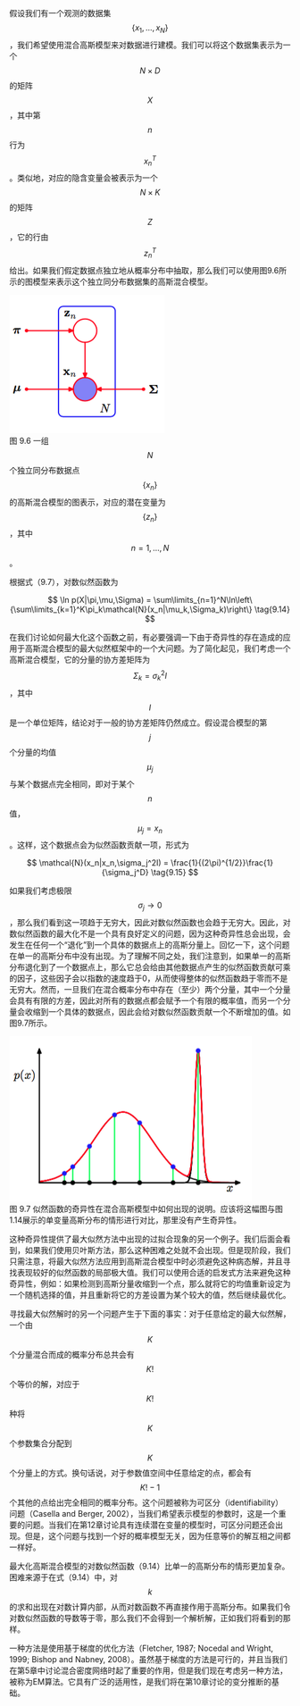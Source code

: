 假设我们有一个观测的数据集$$ \{x_1,...,x_N\} $$，我们希望使用混合高斯模型来对数据进行建模。我们可以将这个数据集表示为一个$$ N \times D $$的矩阵$$ X $$，其中第$$ n $$行为$$ x_n^T  $$。类似地，对应的隐含变量会被表示为一个$$ N \times K $$的矩阵$$ Z $$，它的行由$$ z_n^T $$给出。如果我们假定数据点独立地从概率分布中抽取，那么我们可以使用图9.6所示的图模型来表示这个独立同分布数据集的高斯混合模型。     

![图 9-6](images/graph.png)      
图 9.6 一组$$ N $$个独立同分布数据点$$ \{x_n\} $$的高斯混合模型的图表示，对应的潜在变量为$$ \{z_n\} $$，其中$$ n = 1,...,N $$。    

根据式（9.7），对数似然函数为    

$$
\ln p(X|\pi,\mu,\Sigma) = \sum\limits_{n=1}^N\ln\left\{\sum\limits_{k=1}^K\pi_k\mathcal{N}(x_n|\mu_k,\Sigma_k)\right\} \tag{9.14}
$$

在我们讨论如何最大化这个函数之前，有必要强调一下由于奇异性的存在造成的应用于高斯混合模型的最大似然框架中的一个大问题。为了简化起见，我们考虑一个高斯混合模型，它的分量的协方差矩阵为$$ \Sigma_k = \sigma_k^2I $$，其中$$ I $$是一个单位矩阵，结论对于一般的协方差矩阵仍然成立。假设混合模型的第$$ j $$个分量的均值$$ \mu_j $$与某个数据点完全相同，即对于某个$$ n $$值，$$ \mu_j = x_n $$。这样，这个数据点会为似然函数贡献一项，形式为    

$$
\mathcal{N}(x_n|x_n,\sigma_j^2I) = \frac{1}{(2\pi)^{1/2}}\frac{1}{\sigma_j^D} \tag{9.15}
$$

如果我们考虑极限$$ \sigma_j \to 0
$$，那么我们看到这一项趋于无穷大，因此对数似然函数也会趋于无穷大。因此，对数似然函数的最大化不是一个具有良好定义的问题，因为这种奇异性总会出现，会发生在任何一个“退化”到一个具体的数据点上的高斯分量上。回忆一下，这个问题在单一的高斯分布中没有出现。为了理解不同之处，我们注意到，如果单一的高斯分布退化到了一个数据点上，那么它总会给由其他数据点产生的似然函数贡献可乘的因子，这些因子会以指数的速度趋于0，从而使得整体的似然函数趋于零而不是无穷大。然而，一旦我们在混合概率分布中存在（至少）两个分量，其中一个分量会具有有限的方差，因此对所有的数据点都会赋予一个有限的概率值，而另一个分量会收缩到一个具体的数据点，因此会给对数似然函数贡献一个不断增加的值。如图9.7所示。     

![图 9-7](images/likelihood.png)      
图 9.7 似然函数的奇异性在混合高斯模型中如何出现的说明。应该将这幅图与图1.14展示的单变量高斯分布的情形进行对比，那里没有产生奇异性。

这种奇异性提供了最大似然方法中出现的过拟合现象的另一个例子。我们后面会看到，如果我们使用贝叶斯方法，那么这种困难之处就不会出现。但是现阶段，我们只需注意，将最大似然方法应用到高斯混合模型中时必须避免这种病态解，并且寻找表现较好的似然函数的局部极大值。我们可以使用合适的启发式方法来避免这种奇异性，例如：如果检测到高斯分量收缩到一个点，那么就将它的均值重新设定为一个随机选择的值，并且重新将它的方差设置为某个较大的值，然后继续最优化。    

寻找最大似然解时的另一个问题产生于下面的事实：对于任意给定的最大似然解，一个由$$ K $$个分量混合而成的概率分布总共会有$$ K! $$个等价的解，对应于$$ K! $$种将$$ K $$个参数集合分配到$$ K $$个分量上的方式。换句话说，对于参数值空间中任意给定的点，都会有$$ K! − 1 $$个其他的点给出完全相同的概率分布。这个问题被称为可区分（identifiability）问题（Casella and Berger,
2002），当我们希望表示模型的参数时，这是一个重要的问题。当我们在第12章讨论具有连续潜在变量的模型时，可区分问题还会出现。但是，这个问题与找到一个好的概率模型无关，因为任意等价的解互相之间都一样好。    

最大化高斯混合模型的对数似然函数（9.14）比单一的高斯分布的情形更加复杂。困难来源于在式（9.14）中，对$$ k $$的求和出现在对数计算内部，从而对数函数不再直接作用于高斯分布。如果我们令对数似然函数的导数等于零，那么我们不会得到一个解析解，正如我们将看到的那样。    


一种方法是使用基于梯度的优化方法（Fletcher, 1987; Nocedal and Wright, 1999; Bishop and Nabney, 2008）。虽然基于梯度的方法是可行的，并且当我们在第5章中讨论混合密度网络时起了重要的作用，但是我们现在考虑另一种方法，被称为EM算法。它具有广泛的适用性，是我们将在第10章讨论的变分推断的基础。    

